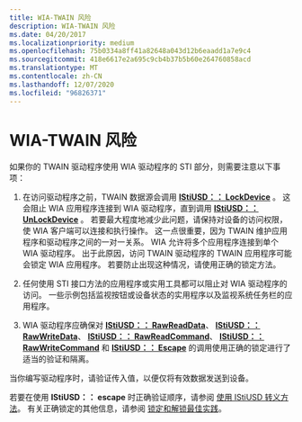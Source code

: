 ```yaml
---
title: WIA-TWAIN 风险
description: WIA-TWAIN 风险
ms.date: 04/20/2017
ms.localizationpriority: medium
ms.openlocfilehash: 75b0334a8ff41a82648a043d12b6eaadd1a7e9c4
ms.sourcegitcommit: 418e6617e2a695c9cb4b37b5b60e264760858acd
ms.translationtype: MT
ms.contentlocale: zh-CN
ms.lasthandoff: 12/07/2020
ms.locfileid: "96826371"
---
```

# <a name="wia-twain-risks"></a>WIA-TWAIN 风险





如果你的 TWAIN 驱动程序使用 WIA 驱动程序的 STI 部分，则需要注意以下事项：

1.  在访问驱动程序之前，TWAIN 数据源会调用 [**IStiUSD：： LockDevice**](/windows-hardware/drivers/ddi/stiusd/nf-stiusd-istiusd-lockdevice) 。 这会阻止 WIA 应用程序连接到 WIA 驱动程序，直到调用 [**IStiUSD：： UnLockDevice**](/windows-hardware/drivers/ddi/stiusd/nf-stiusd-istiusd-unlockdevice) 。 若要最大程度地减少此问题，请保持对设备的访问权限，使 WIA 客户端可以连接和执行操作。 这一点很重要，因为 TWAIN 维护应用程序和驱动程序之间的一对一关系。 WIA 允许将多个应用程序连接到单个 WIA 驱动程序。 出于此原因，访问 TWAIN 驱动程序的 TWAIN 应用程序可能会锁定 WIA 应用程序。 若要防止出现这种情况，请使用正确的锁定方法。

2.  任何使用 STI 接口方法的应用程序或实用工具都可以阻止对 WIA 驱动程序的访问。 一些示例包括监视按钮或设备状态的实用程序以及监视系统任务栏的应用程序。

3.  WIA 驱动程序应确保对 [**IStiUSD：： RawReadData**](/windows-hardware/drivers/ddi/stiusd/nf-stiusd-istiusd-rawreaddata)、 [**IStiUSD：： RawWriteData**](/windows-hardware/drivers/ddi/stiusd/nf-stiusd-istiusd-rawwritedata)、 [**IStiUSD：： RawReadCommand**](/windows-hardware/drivers/ddi/stiusd/nf-stiusd-istiusd-rawreadcommand)、 [**IStiUSD：： RawWriteCommand**](/windows-hardware/drivers/ddi/stiusd/nf-stiusd-istiusd-rawwritecommand) 和 [**IStiUSD：： Escape**](/windows-hardware/drivers/ddi/stiusd/nf-stiusd-istiusd-escape) 的调用使用正确的锁定进行了适当的验证和隔离。

当你编写驱动程序时，请验证传入值，以便仅将有效数据发送到设备。

若要在使用 **IStiUSD：： escape** 时正确验证顺序，请参阅 [使用 IStiUSD 转义方法](using-the-istiusd-escape-method.md)。 有关正确锁定的其他信息，请参阅 [锁定和解锁最佳实践](locking-and-unlocking-best-practices.md)。

 

